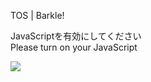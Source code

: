 TOS | Barkle!

JavaScriptを有効にしてください  
Please turn on your JavaScript

![](/static-assets/splash.png?1729364112740)